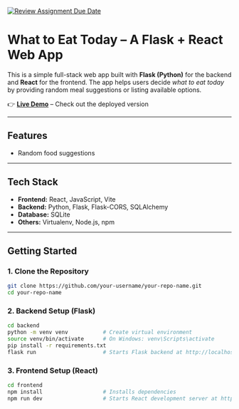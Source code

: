 [![Review Assignment Due Date](https://classroom.github.com/assets/deadline-readme-button-22041afd0340ce965d47ae6ef1cefeee28c7c493a6346c4f15d667ab976d596c.svg)](https://classroom.github.com/a/2WEVFWWf)

# What to Eat Today – A Flask + React Web App

This is a simple full-stack web app built with **Flask (Python)** for the backend and **React** for the frontend. The app helps users decide *what to eat today* by providing random meal suggestions or listing available options.

👉 **[Live Demo](https://cs732-assignment-wenzhepang.onrender.com/)** – Check out the deployed version 

---

## Features

- Random food suggestions


---

## Tech Stack

- **Frontend:** React, JavaScript, Vite
- **Backend:** Python, Flask, Flask-CORS, SQLAlchemy
- **Database:** SQLite
- **Others:** Virtualenv, Node.js, npm

---

## Getting Started

### 1. Clone the Repository

```bash
git clone https://github.com/your-username/your-repo-name.git
cd your-repo-name
```

### 2. Backend Setup (Flask)

```bash
cd backend
python -m venv venv           # Create virtual environment
source venv/bin/activate      # On Windows: venv\Scripts\activate
pip install -r requirements.txt
flask run                     # Starts Flask backend at http://localhost:5000
```

### 3. Frontend Setup (React)

```bash
cd frontend
npm install                   # Installs dependencies
npm run dev                   # Starts React development server at http://localhost:5173
```

